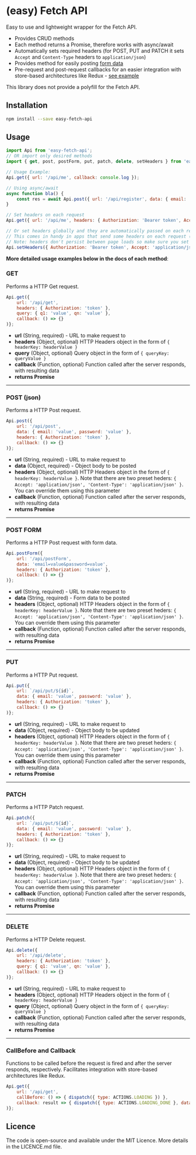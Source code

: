 # (easy) Fetch API
Easy to use and lightweight wrapper for the Fetch API.

* Provides CRUD methods
* Each method returns a Promise, therefore works with async/await
* Automatically sets required headers (for POST, PUT and PATCH it sets `Accept` and `Content-Type` headers to `application/json`)
* Provides method for easily posting [form data](#post-form)
* Pre-request and post-request callbacks for an easier integration with store-based architectures like Redux - [see example](#callbefore-and-callback)

This library does not provide a polyfill for the Fetch API.

## Installation

```sh
npm install --save easy-fetch-api
```

## Usage

```javascript
import Api from 'easy-fetch-api';
// OR import only desired methods
import { get, post, postForm, put, patch, delete, setHeaders } from 'easy-fetch-api';

// Usage Example:
Api.get({ url: '/api/me', callback: console.log });

// Using async/await
async function bla() {
    const res = await Api.post({ url: '/api/register', data: { email: 'value', password: 'value' } });
}

// Set headers on each request
Api.get({ url: '/api/me', headers: { Authorization: 'Bearer token', Accept: 'application/json' } });

// Or set headers globally and they are automatically passed on each request.
// This comes in handy in apps that send some headers on each request (e.g. Authorization).
// Note: headers don't persist between page loads so make sure you set them "globally" before calling Api methods
Api.setHeaders({ Authorization: 'Bearer token', Accept: 'application/json' });
```
**More detailed usage examples below in the docs of each method**:


### GET
Performs a HTTP Get request.

```javascript
Api.get({
    url: '/api/get',
	headers: { Authorization: 'token' },
	query: { q1: 'value', qn: 'value' },
	callback: () => {}
)};
```

* __url__ (String, required) - URL to make request to
* __headers__ (Object, optional) HTTP Headers object in the form of `{ headerKey: headerValue }`
* __query__ (Object, optional) Query object in the form of `{ queryKey: queryValue }`
* __callback__ (Function, optional) Function called after the server responds, with resulting data
* __returns Promise__

---
### POST (json)
Performs a HTTP Post request.

```javascript
Api.post({
	url: '/api/post',
	data: { email: 'value', password: 'value' },
	headers: { Authorization: 'token' },
	callback: () => {}
)};
```
* __url__ (String, required) - URL to make request to
* __data__ (Object, required) - Object body to be posted
* __headers__ (Object, optional) HTTP Headers object in the form of `{ headerKey: headerValue }`. Note that there are two preset heders: `{ Accept: 'application/json', 'Content-Type': 'application/json' }`. You can override them using this parameter
* __callback__ (Function, optional) Function called after the server responds, with resulting data
* __returns Promise__

---
### POST FORM
Performs a HTTP Post request with form data.

```javascript
Api.postForm({
	url: '/api/postForm',
	data: 'email=value&password=value',
	headers: { Authorization: 'token' },
	callback: () => {}
)};
```
* __url__ (String, required) - URL to make request to
* __data__ (String, required) - Form data to be posted
* __headers__ (Object, optional) HTTP Headers object in the form of `{ headerKey: headerValue }`. Note that there are two preset heders: `{ Accept: 'application/json', 'Content-Type': 'application/json' }`. You can override them using this parameter
* __callback__ (Function, optional) Function called after the server responds, with resulting data
* __returns Promise__

---
### PUT
Performs a HTTP Put request.

```javascript
Api.put({
	url: `/api/put/${id}`,
	data: { email: 'value', password: 'value' },
	headers: { Authorization: 'token' },
	callback: () => {}
)};
```
* __url__ (String, required) - URL to make request to
* __data__ (Object, required) - Object body to be updated
* __headers__ (Object, optional) HTTP Headers object in the form of `{ headerKey: headerValue }`. Note that there are two preset heders: `{ Accept: 'application/json', 'Content-Type': 'application/json' }`. You can override them using this parameter
* __callback__ (Function, optional) Function called after the server responds, with resulting data
* __returns Promise__

---
### PATCH
Performs a HTTP Patch request.

```javascript
Api.patch({
	url: `/api/put/${id}`,
	data: { email: 'value', password: 'value' },
	headers: { Authorization: 'token' },
	callback: () => {}
)};
```
* __url__ (String, required) - URL to make request to
* __data__ (Object, required) - Object body to be updated
* __headers__ (Object, optional) HTTP Headers object in the form of `{ headerKey: headerValue }`. Note that there are two preset heders: `{ Accept: 'application/json', 'Content-Type': 'application/json' }`. You can override them using this parameter
* __callback__ (Function, optional) Function called after the server responds, with resulting data
* __returns Promise__

---

### DELETE
Performs a HTTP Delete request.

```javascript
Api.delete({
	url: '/api/delete',
	headers: { Authorization: 'token' },
	query: { q1: 'value', qn: 'value' },
	callback: () => {}
)};
```

* __url__ (String, required) - URL to make request to
* __headers__ (Object, optional) HTTP Headers object in the form of `{ headerKey: headerValue }`
* __query__ (Object, optional) Query object in the form of `{ queryKey: queryValue }`
* __callback__ (Function, optional) Function called after the server responds, with resulting data
* __returns Promise__

---
### CallBefore and Callback
Functions to be called before the request is fired and after the server responds, respectively. Facilitates integration with store-based architectures like Redux.

```javascript
Api.get({
	url: '/api/get',
	callBefore: () => { dispatch({ type: ACTIONS.LOADING }) },
	callback: result => { dispatch({ type: ACTIONS.LOADING_DONE }, data: result) }
)};
```

## Licence
The code is open-source and available under the MIT Licence. More details in the LICENCE.md file.